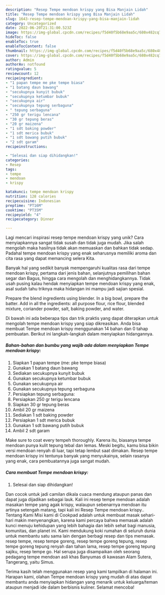 ```yaml
---
description: "Resep Tempe mendoan krispy yang Bisa Manjain Lidah"
title: "Resep Tempe mendoan krispy yang Bisa Manjain Lidah"
slug: 1643-resep-tempe-mendoan-krispy-yang-bisa-manjain-lidah
category: Uncategorized
date: 2022-06-20T21:31:00.523Z
image: https://img-global.cpcdn.com/recipes/f5d40f5b68e9aa5c/680x482cq70/tempe-mendoan-krispy-foto-resep-utama.jpg
hideToc: false
enableToc: true
enableTocContent: false
thumbnail: https://img-global.cpcdn.com/recipes/f5d40f5b68e9aa5c/680x482cq70/tempe-mendoan-krispy-foto-resep-utama.jpg
cover: https://img-global.cpcdn.com/recipes/f5d40f5b68e9aa5c/680x482cq70/tempe-mendoan-krispy-foto-resep-utama.jpg
author: Admin
authorAv: notfound
ratingvalue: 5
reviewcount: 12
recipeingredient:
- "1 papan tempe me pke tempe biasa"
- "1 batang daun bawang"
- "secukupnya kunyit bubuk"
- "secukupnya ketumbar bubuk"
- "secukupnya air"
- "secukupnya tepung serbaguna"
- " tepung serbaguna"
- "250 gr terigu lencana"
- "30 gr tepung beras"
- "20 gr maizena"
- "1 sdt baking powder"
- "1 sdt merica bubuk"
- "1 sdt bawang putih bubuk"
- "2 sdt garam"
recipeinstructions:

- "Selesai dan siap dihidangkan!"
categories:
- Resep
tags:
- tempe
- mendoan
- krispy

katakunci: tempe mendoan krispy 
nutrition: 128 calories
recipecuisine: Indonesian
preptime: "PT16M"
cooktime: "PT35M"
recipeyield: "4"
recipecategory: Dinner

---
```





Lagi mencari inspirasi resep tempe mendoan krispy yang unik? Cara menyiapkannya sangat tidak susah dan tidak juga mudah. Jika salah mengolah maka hasilnya tidak akan memuaskan dan bahkan tidak sedap. Padahal tempe mendoan krispy yang enak seharusnya memiliki aroma dan cita rasa yang dapat memancing selera Kita.





Banyak hal yang sedikit banyak mempengaruhi kualitas rasa dari tempe mendoan krispy, pertama dari jenis bahan, selanjutnya pemilihan bahan segar dan Bagus, hingga cara mengolah dan menghidangkannya. Tidak usah pusing kalau hendak menyiapkan tempe mendoan krispy yang enak,      asal sudah tahu triknya maka hidangan ini mampu jadi sajian spesial.














Prepare the blend ingredients using blender. In a big bowl, prepare the batter. Add in all the ingredients: all purpose flour, rice flour, blended mixture, coriander powder, salt, baking powder, and water.






Di bawah ini ada beberapa tips dan trik praktis yang dapat diterapkan untuk mengolah tempe mendoan krispy yang siap dikreasikan. Anda bisa membuat Tempe mendoan krispy menggunakan 14 bahan dan 0 tahap pembuatan. Berikut ini langkah-langkah dalam menyiapkan hidangannya.

<!--inarticleads1-->

##### Bahan-bahan dan bumbu yang wajib ada dalam menyiapkan Tempe mendoan krispy:

1. Siapkan 1 papan tempe (me: pke tempe biasa)
1. Gunakan 1 batang daun bawang
1. Sediakan secukupnya kunyit bubuk
1. Gunakan secukupnya ketumbar bubuk
1. Gunakan secukupnya air
1. Gunakan secukupnya tepung serbaguna
1. Persiapkan  tepung serbaguna:
1. Persiapkan 250 gr terigu lencana
1. Siapkan 30 gr tepung beras
1. Ambil 20 gr maizena
1. Sediakan 1 sdt baking powder
1. Persiapkan 1 sdt merica bubuk
1. Gunakan 1 sdt bawang putih bubuk
1. Ambil 2 sdt garam


Make sure to coat every tempeh thoroughly. Karena itu, biasanya tempe mendoan punya kulit tepung tebal dan lemas. Meski begitu, kamu bisa bikin versi mendoan renyah di luar, tapi tetap lembut saat dimakan. Resep tempe mendoan krispy ini tentunya banyak yang menyukainya, selain rasanya yang enak, cara pembuatannya juga sangat mudah. 

<!--inarticleads2-->

##### Cara membuat Tempe mendoan krispy:


1. Selesai dan siap dihidangkan!

Dan cocok untuk jadi camilan dikala cuaca mendung ataupun panas dan dapat juga dijadikan sebagai lauk. Kali ini resep tempe mendoan adalah masakan tempe yang agak krispy, walaupun sebenarnya mendoan itu artinya setengah matang, tapi kali ini Resep Tempe mendoan krispy.. Tentang Kami Misi kami di Cookpad adalah untuk membuat masak sehari-hari makin menyenangkan, karena kami percaya bahwa memasak adalah kunci menuju kehidupan yang lebih bahagia dan lebih sehat bagi manusia, komunitas, dan planet ini. Kami mendukung koki rumahan di seluruh dunia untuk membantu satu sama lain dengan berbagi resep dan tips memasak. resep tempe, resep tempe goreng, resep tempe goreng tepung, resep tempe goreng tepung renyah dan tahan lama, resep tempe goreng tepung sajiku, resep tempe go. Hal serupa juga disampaikan oleh seorang pedagang tempe mendoan asli khas Banyumas di kawasan Alam Sutera, Tangerang, yaitu Simus. 

Terima kasih telah menggunakan resep yang kami tampilkan di halaman ini. Harapan kami, olahan Tempe mendoan krispy yang mudah di atas dapat membantu anda menyiapkan hidangan yang menarik untuk keluarga/teman ataupun menjadi ide dalam berbisnis kuliner. Selamat mencoba!
